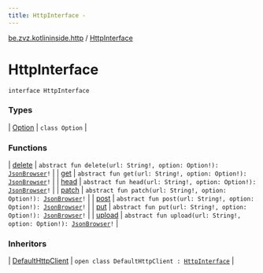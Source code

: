 ```yaml
---
title: HttpInterface - 
---
```


[be.zvz.kotlininside.http](../index.html) / [HttpInterface](./index.html)

# HttpInterface

`interface HttpInterface`

### Types

| [Option](-option/index.html) | `class Option` |

### Functions

| [delete](delete.html) | `abstract fun delete(url: String!, option: Option!): `[`JsonBrowser`](../../be.zvz.kotlininside.json/-json-browser/index.html)`!` |
| [get](get.html) | `abstract fun get(url: String!, option: Option!): `[`JsonBrowser`](../../be.zvz.kotlininside.json/-json-browser/index.html)`!` |
| [head](head.html) | `abstract fun head(url: String!, option: Option!): `[`JsonBrowser`](../../be.zvz.kotlininside.json/-json-browser/index.html)`!` |
| [patch](patch.html) | `abstract fun patch(url: String!, option: Option!): `[`JsonBrowser`](../../be.zvz.kotlininside.json/-json-browser/index.html)`!` |
| [post](post.html) | `abstract fun post(url: String!, option: Option!): `[`JsonBrowser`](../../be.zvz.kotlininside.json/-json-browser/index.html)`!` |
| [put](put.html) | `abstract fun put(url: String!, option: Option!): `[`JsonBrowser`](../../be.zvz.kotlininside.json/-json-browser/index.html)`!` |
| [upload](upload.html) | `abstract fun upload(url: String!, option: Option!): `[`JsonBrowser`](../../be.zvz.kotlininside.json/-json-browser/index.html)`!` |

### Inheritors

| [DefaultHttpClient](../-default-http-client/index.html) | `open class DefaultHttpClient : `[`HttpInterface`](./index.html) |

